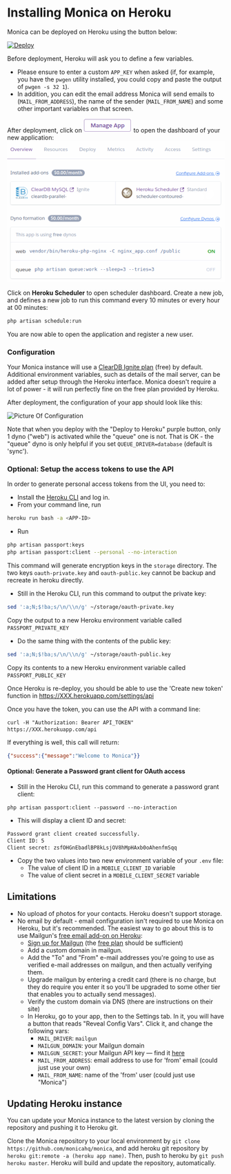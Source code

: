 # Installing Monica on Heroku

Monica can be deployed on Heroku using the button below:

[![Deploy](https://www.herokucdn.com/deploy/button.svg)](https://heroku.com/deploy?template=https://github.com/monicahq/monica/tree/master)

Before deployment, Heroku will ask you to define a few variables.
- Please ensure to enter a custom `APP_KEY` when asked (if, for example, you have the `pwgen` utility installed, you could copy and paste the output of `pwgen -s 32 1`).
- In addition, you can edit the email address Monica will send emails to (`MAIL_FROM_ADDRESS`), the name of the sender (`MAIL_FROM_NAME`) and some other important variables on that screen.

After deployment, click on ![Manage App](../images/heroku_manage_app.png) to open the dashboard of your new application:
![Heroku Dashbord](../images/heroku_dashboard.png)

Click on **Heroku Scheduler** to open scheduler dashboard. Create a new job, and defines a new job to run this command every 10 minutes or every hour at 00 minutes:
```sh
php artisan schedule:run
```

You are now able to open the application and register a new user.

### Configuration 

Your Monica instance will use a [ClearDB Ignite plan](https://elements.heroku.com/addons/cleardb) (free) by default. Additional environment variables, such as details of the mail server, can be added after setup through the Heroku interface.
Monica doesn't require a lot of power - it will run perfectly fine on the free plan provided by Heroku. 

After deployment, the configuration of your app should look like this:

![Picture Of Configuration](https://user-images.githubusercontent.com/25419741/45253146-9f904800-b362-11e8-916b-8980fc2a83d8.png)

Note that when you deploy with the "Deploy to Heroku" purple button, only 1 dyno ("web") is activated while the "queue" one is not. That is OK - the "queue" dyno is only helpful if you set `QUEUE_DRIVER=database` (default is 'sync').


### Optional: Setup the access tokens to use the API

In order to generate personal access tokens from the UI, you need to:

* Install the [Heroku CLI](https://devcenter.heroku.com/categories/command-line) and log in.
* From your command line, run
```sh
heroku run bash -a <APP-ID>
```
* Run
```sh
php artisan passport:keys
php artisan passport:client --personal --no-interaction
```

This command will generate encryption keys in the `storage` directory.
The two keys `oauth-private.key` and `oauth-public.key` cannot be backup and recreate in heroku directly.

* Still in the Heroku CLI, run this command to output the private key:
```sh
sed ':a;N;$!ba;s/\n/\\n/g' ~/storage/oauth-private.key
```
  Copy the output to a new Heroku environment variable called `PASSPORT_PRIVATE_KEY`

* Do the same thing with the contents of the public key:
```sh
sed ':a;N;$!ba;s/\n/\\n/g' ~/storage/oauth-public.key
```
  Copy its contents to a new Heroku environment variable called `PASSPORT_PUBLIC_KEY`


Once Heroku is re-deploy, you should be able to use the 'Create new token' function in https://XXX.herokuapp.com/settings/api

Once you have the token, you can use the API with a command line:
```
curl -H "Authorization: Bearer API_TOKEN" https://XXX.herokuapp.com/api
```

If everything is well, this call will return:
```json
{"success":{"message":"Welcome to Monica"}}
```


#### Optional: Generate a Password grant client for OAuth access

* Still in the Heroku CLI, run this command to generate a password grant client:
```
php artisan passport:client --password --no-interaction
```
* This will display a client ID and secret:
```
Password grant client created successfully.
Client ID: 5
Client secret: zsfOHGnEbadlBP8kLsjOV8hMpHAxb0oAhenfmSqq
```

* Copy the two values into two new environment variable of your `.env` file:
   - The value of client ID in a `MOBILE_CLIENT_ID` variable
   - The value of client secret in a `MOBILE_CLIENT_SECRET` variable

## Limitations

* No upload of photos for your contacts. Heroku doesn't support storage.
* No email by default - email configuration isn't required to use Monica on Heroku, but it's recommended. The easiest way to go about this is to use Mailgun's [free email add-on on Heroku](https://elements.heroku.com/addons/mailgun):
  * [Sign up for Mailgun](https://signup.mailgun.com/new/signup) (the [free plan](https://www.mailgun.com/pricing) should be sufficient)
  * Add a custom domain in mailgun.
  * Add the "To" and "From" e-mail addresses you're going to use as verified e-mail addresses on mailgun, and then actually verifying them.
  * Upgrade mailgun by entering a credit card (there is no charge, but they do require you enter it so you'll be upgraded to some other   tier that enables you to actually send messages).
  * Verify the custom domain via DNS (there are instructions on their site)
  * In Heroku, go to your app, then to the Settings tab. In it, you will have a button that reads "Reveal Config Vars". Click it, and change the following vars:
    * `MAIL_DRIVER`: `mailgun`
    * `MAILGUN_DOMAIN`: your Mailgun domain
    * `MAILGUN_SECRET`: your Mailgun API key — find it [here](https://app.mailgun.com/app/account/security)
    * `MAIL_FROM_ADDRESS`: email address to use for 'from' email (could just use your own)
    * `MAIL_FROM_NAME`: name of the 'from' user (could just use "Monica")
  

## Updating Heroku instance

You can update your Monica instance to the latest version by cloning the repository and pushing it to Heroku git.

Clone the Monica repository to your local environment by `git clone https://github.com/monicahq/monica`, and add heroku git repository by `heroku git:remote -a (heroku app name)`. Then, push to heroku by `git push heroku master`. Heroku will build and update the repository, automatically.
